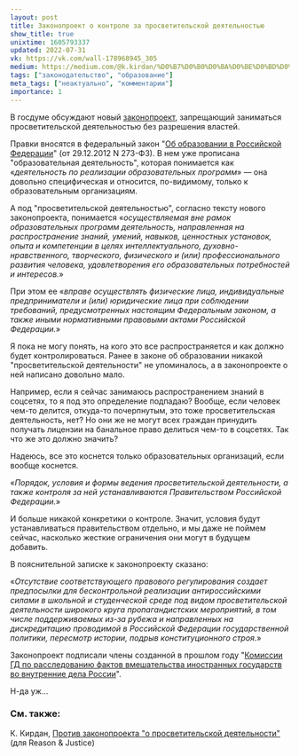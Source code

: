 ```yaml
---
layout: post
title: Законопроект о контроле за просветительской деятельностью
show_title: true
unixtime: 1605793337
updated: 2022-07-31
vk: https://vk.com/wall-178968945_305
medium: https://medium.com/@k.kirdan/%D0%B7%D0%B0%D0%BA%D0%BE%D0%BD%D0%BE%D0%BF%D1%80%D0%BE%D0%B5%D0%BA%D1%82-%D0%BE-%D0%BA%D0%BE%D0%BD%D1%82%D1%80%D0%BE%D0%BB%D0%B5-%D0%B7%D0%B0-%D0%BF%D1%80%D0%BE%D1%81%D0%B2%D0%B5%D1%82%D0%B8%D1%82%D0%B5%D0%BB%D1%8C%D1%81%D0%BA%D0%BE%D0%B9-%D0%B4%D0%B5%D1%8F%D1%82%D0%B5%D0%BB%D1%8C%D0%BD%D0%BE%D1%81%D1%82%D1%8C%D1%8E-1192814bcd40
tags: ["законодательство", "образование"]
meta_tags: ["неактуально", "комментарии"]
importance: 1
---
```

В госдуме обсуждают новый [законопроект](https://sozd.duma.gov.ru/bill/1057895-7), запрещающий заниматься просветительской деятельностью без разрешения властей. 

Правки вносятся в федеральный закон "[Об образовании в Российской Федерации](http://www.kremlin.ru/acts/bank/36698)" (от 29.12.2012 N 273-ФЗ). В нем уже прописана "образовательная деятельность", которая понимается как «_деятельность по реализации образовательных программ_» — она довольно специфическая и относится, по-видимому, только к образовательным организациям.

А под "просветительской деятельностью", согласно тексту нового законопроекта, понимается «_осуществляемая вне рамок образовательных программ деятельность, направленная на распространение знаний, умений, навыков, ценностных установок, опыта и компетенции в целях интеллектуального, духовно-нравственного, творческого, физического и (или) профессионального развития человека, удовлетворения его образовательных потребностей и интересов._»
 
При этом ее «_вправе осуществлять физические лица, индивидуальные предприниматели и (или) юридические лица при соблюдении требований, предусмотренных настоящим Федеральным законом, а также иными нормативными правовыми актами Российской Федерации._»

Я пока не могу понять, на кого это все распространяется и как должно будет контролироваться. Ранее в законе об образовании никакой "просветительской деятельности" не упоминалось, а в законопроекте о ней написано довольно мало.

Например, если я сейчас занимаюсь распространением знаний в соцсетях, то я под это определение подпадаю? Вообще, если человек чем-то делится, откуда-то почерпнутым, это тоже просветительская деятельность, нет? Но они же не могут всех граждан принудить получать лицензии на банальное право делиться чем-то в соцсетях. Так что же это должно значить? 

Надеюсь, все это коснется только образовательных организаций, если вообще коснется.

«_Порядок, условия и формы ведения просветительской деятельности, а также контроля за ней устанавливаются Правительством Российской Федерации._»

И больше никакой конкретики о контроле. Значит, условия будут устанавливаться правительством отдельно, и мы даже не поймем сейчас, насколько жесткие ограничения они могут в будущем добавить.

В пояснительной записке к законопроекту сказано:

«_Отсутствие соответствующего правового регулирования создает предпосылки для бесконтрольной реализации антироссийскими силами в школьной и студенческой среде под видом просветительской деятельности широкого круга пропагандистских мероприятий, в том числе поддерживаемых из-за рубежа и направленных на дискредитацию проводимой в Российской Федерации государственной политики, пересмотр истории, подрыв конституционного строя._»

Законопроект подписали члены созданной в прошлом году "[Комиссии ГД по расследованию фактов вмешательства иностранных государств во внутренние дела России](https://www.gosduma.net/structure/committees/2848381/)".

Н-да уж...

### См. также:

К. Кирдан, [Против законопроекта "о просветительской деятельности"](https://vk.com/wall-187680241_1685) (для Reason & Justice)
